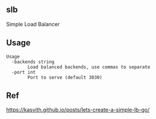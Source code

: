 ## slb

Simple Load Balancer

## Usage

```
Usage
  -backends string
    	Load balanced backends, use commas to separate
  -port int
    	Port to serve (default 3030)
```

## Ref

https://kasvith.github.io/posts/lets-create-a-simple-lb-go/
